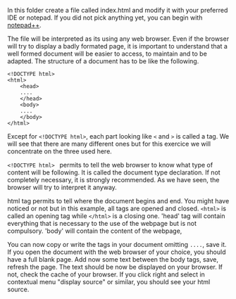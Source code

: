 In this folder create a file called index.html and modify it with your preferred IDE or notepad. If you did not pick anything yet, you can begin with [notepad++](https://notepad-plus-plus.org/).

The file will be interpreted as its using any web browser. Even if the browser will try to display a badly formated page, it is important to understand that a well formed document will be easier to access, to maintain and to be adapted. The structure of a document has to be like the following.

    <!DOCTYPE html> 
    <html>
        <head>
        ....
        </head>
        <body>
        ....
        </body>
    </html>    
    
Except for ```<!DOCTYPE html>```, each part looking like ```<``` and ```>``` is called a tag. We will see that there are many different ones but for this exercice we will concentrate on the three used here.

```<!DOCTYPE html> ``` permits to tell the web browser to know what type of content will be following. It is called the document type declaration. If not completely necessary, it is strongly recommended. As we have seen, the browser will try to interpret it anyway.

html tag permits to tell where the document begins and end. You might have noticed or not but in this example, all tags are opened and closed. ```<html>``` is called an opening tag while ```</html>``` is a closing one. 'head' tag will contain everything that is necessary to the use of the webpage but is not compulsory. 'body' will contain the content of the webpage, 

You can now copy or write the tags in your document omitting ```....```, save it. If you open the document with the web browser of your choice, you should have a full blank page. Add now some text between the body tags, save, refresh the page. The text should be now be displayed on your browser. If not, check the cache of your browser. If you click right and select in contextual menu "display source" or similar, you should see your html source.